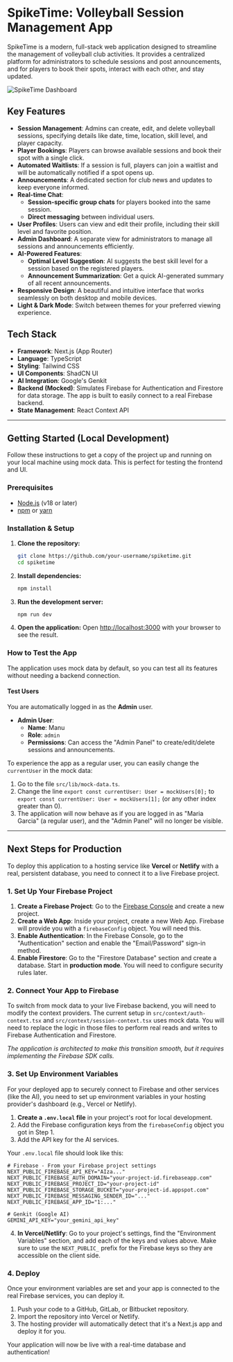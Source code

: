 # SpikeTime: Volleyball Session Management App

SpikeTime is a modern, full-stack web application designed to streamline the management of volleyball club activities. It provides a centralized platform for administrators to schedule sessions and post announcements, and for players to book their spots, interact with each other, and stay updated.

![SpikeTime Dashboard](https://i.imgur.com/w2aVvGZ.png)

## Key Features

- **Session Management**: Admins can create, edit, and delete volleyball sessions, specifying details like date, time, location, skill level, and player capacity.
- **Player Bookings**: Players can browse available sessions and book their spot with a single click.
- **Automated Waitlists**: If a session is full, players can join a waitlist and will be automatically notified if a spot opens up.
- **Announcements**: A dedicated section for club news and updates to keep everyone informed.
- **Real-time Chat**:
    - **Session-specific group chats** for players booked into the same session.
    - **Direct messaging** between individual users.
- **User Profiles**: Users can view and edit their profile, including their skill level and favorite position.
- **Admin Dashboard**: A separate view for administrators to manage all sessions and announcements efficiently.
- **AI-Powered Features**:
    - **Optimal Level Suggestion**: AI suggests the best skill level for a session based on the registered players.
    - **Announcement Summarization**: Get a quick AI-generated summary of all recent announcements.
- **Responsive Design**: A beautiful and intuitive interface that works seamlessly on both desktop and mobile devices.
- **Light & Dark Mode**: Switch between themes for your preferred viewing experience.

## Tech Stack

- **Framework**: Next.js (App Router)
- **Language**: TypeScript
- **Styling**: Tailwind CSS
- **UI Components**: ShadCN UI
- **AI Integration**: Google's Genkit
- **Backend (Mocked)**: Simulates Firebase for Authentication and Firestore for data storage. The app is built to easily connect to a real Firebase backend.
- **State Management**: React Context API

---

## Getting Started (Local Development)

Follow these instructions to get a copy of the project up and running on your local machine using mock data. This is perfect for testing the frontend and UI.

### Prerequisites

- [Node.js](https://nodejs.org/) (v18 or later)
- [npm](https://www.npmjs.com/) or [yarn](https://yarnpkg.com/)

### Installation & Setup

1.  **Clone the repository:**
    ```bash
    git clone https://github.com/your-username/spiketime.git
    cd spiketime
    ```

2.  **Install dependencies:**
    ```bash
    npm install
    ```

3.  **Run the development server:**
    ```bash
    npm run dev
    ```

4.  **Open the application:**
    Open [http://localhost:3000](http://localhost:3000) with your browser to see the result.

### How to Test the App

The application uses mock data by default, so you can test all its features without needing a backend connection.

#### Test Users

You are automatically logged in as the **Admin** user.

- **Admin User**:
  - **Name**: Manu
  - **Role**: `admin`
  - **Permissions**: Can access the "Admin Panel" to create/edit/delete sessions and announcements.

To experience the app as a regular user, you can easily change the `currentUser` in the mock data:

1.  Go to the file `src/lib/mock-data.ts`.
2.  Change the line `export const currentUser: User = mockUsers[0];` to `export const currentUser: User = mockUsers[1];` (or any other index greater than 0).
3.  The application will now behave as if you are logged in as "Maria Garcia" (a regular user), and the "Admin Panel" will no longer be visible.

---

## Next Steps for Production

To deploy this application to a hosting service like **Vercel** or **Netlify** with a real, persistent database, you need to connect it to a live Firebase project.

### 1. Set Up Your Firebase Project

1.  **Create a Firebase Project**: Go to the [Firebase Console](https://console.firebase.google.com/) and create a new project.
2.  **Create a Web App**: Inside your project, create a new Web App. Firebase will provide you with a `firebaseConfig` object. You will need this.
3.  **Enable Authentication**: In the Firebase Console, go to the "Authentication" section and enable the "Email/Password" sign-in method.
4.  **Enable Firestore**: Go to the "Firestore Database" section and create a database. Start in **production mode**. You will need to configure security rules later.

### 2. Connect Your App to Firebase

To switch from mock data to your live Firebase backend, you will need to modify the context providers. The current setup in `src/context/auth-context.tsx` and `src/context/session-context.tsx` uses mock data. You will need to replace the logic in those files to perform real reads and writes to Firebase Authentication and Firestore.

*The application is architected to make this transition smooth, but it requires implementing the Firebase SDK calls.*

### 3. Set Up Environment Variables

For your deployed app to securely connect to Firebase and other services (like the AI), you need to set up environment variables in your hosting provider's dashboard (e.g., Vercel or Netlify).

1.  **Create a `.env.local` file** in your project's root for local development.
2.  Add the Firebase configuration keys from the `firebaseConfig` object you got in Step 1.
3.  Add the API key for the AI services.

Your `.env.local` file should look like this:

```
# Firebase - From your Firebase project settings
NEXT_PUBLIC_FIREBASE_API_KEY="AIza..."
NEXT_PUBLIC_FIREBASE_AUTH_DOMAIN="your-project-id.firebaseapp.com"
NEXT_PUBLIC_FIREBASE_PROJECT_ID="your-project-id"
NEXT_PUBLIC_FIREBASE_STORAGE_BUCKET="your-project-id.appspot.com"
NEXT_PUBLIC_FIREBASE_MESSAGING_SENDER_ID="..."
NEXT_PUBLIC_FIREBASE_APP_ID="1:..."

# Genkit (Google AI)
GEMINI_API_KEY="your_gemini_api_key"
```

4.  **In Vercel/Netlify**: Go to your project's settings, find the "Environment Variables" section, and add each of the keys and values above. Make sure to use the `NEXT_PUBLIC_` prefix for the Firebase keys so they are accessible on the client side.

### 4. Deploy

Once your environment variables are set and your app is connected to the real Firebase services, you can deploy it.

1.  Push your code to a GitHub, GitLab, or Bitbucket repository.
2.  Import the repository into Vercel or Netlify.
3.  The hosting provider will automatically detect that it's a Next.js app and deploy it for you.

Your application will now be live with a real-time database and authentication!
